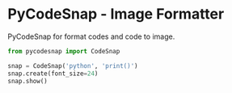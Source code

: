 # PyCodeSnap - Image Formatter
PyCodeSnap for format codes and code to image.

```python
from pycodesnap import CodeSnap

snap = CodeSnap('python', 'print()')
snap.create(font_size=24)
snap.show()
```
